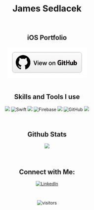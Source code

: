 <div align="center">
<h1>James Sedlacek</h1>

</br>



<h2 align="center">iOS Portfolio</h2>
<div align="center">
  <a href="https://JamesSedlacek.github.io">
    <img src="https://github.com/JamesSedlacek/iOS-Portfolio/blob/main/Images/Other/view_on_github.png" height=100 width=258> 
  </a>
 </div><br>

## Skills and Tools I use

<img height="62em" src="https://user-images.githubusercontent.com/10991489/119416278-918ddb80-bcf3-11eb-9106-2e73b8f45902.png"/> ![Swift](https://www.vectorlogo.zone/logos/swift/swift-icon.svg) <img height="67em" src="https://developer.apple.com/design/human-interface-guidelines/macos/images/app-icon-realistic-materials_2x.png"/> ![Firebase](https://www.vectorlogo.zone/logos/firebase/firebase-icon.svg) <img height="62em" src="https://user-images.githubusercontent.com/10991489/119416543-285a9800-bcf4-11eb-8755-a9351330ef0d.jpg"/> ![GitHub](https://www.vectorlogo.zone/logos/github/github-icon.svg)
<img height="62em" src="https://seeklogo.com/images/U/uikit-logo-8CE34FE030-seeklogo.com.png"/>

</br>

## Github Stats

<p>
  <a href="https://github.com/JamesSedlacek">
    <img height="180em" src="https://github-readme-stats.vercel.app/api?username=JamesSedlacek&count_private=true&show_icons=true&theme=algolia&&include_all_commits=true"/>
  </a>
</p>

</br>

## Connect with Me:

[<img alt="LinkedIn" src="https://img.shields.io/badge/linkedin%20-%230077B5.svg?&style=for-the-badge&logo=linkedin&logoColor=white"/>][linkedin]

[linkedin]: https://www.linkedin.com/in/jamessedlacekjr/
<br>

![visitors](https://visitor-badge.glitch.me/badge?page_id=jamessedlacek.jamessedlacek)

</div>
